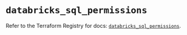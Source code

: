 # `databricks_sql_permissions`

Refer to the Terraform Registry for docs: [`databricks_sql_permissions`](https://registry.terraform.io/providers/databricks/databricks/1.83.0/docs/resources/sql_permissions).
